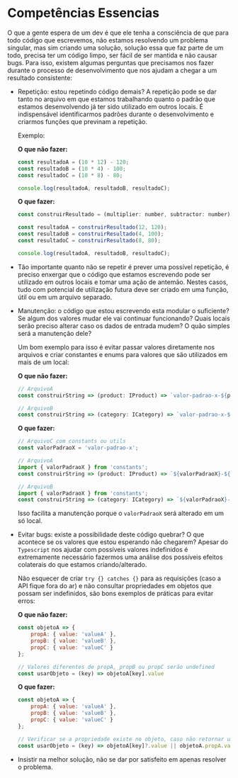 # Competências Essencias

O que a gente espera de um dev é que ele tenha a consciência de que para todo código que escrevemos, não estamos resolvendo um problema singular, mas sim criando uma solução, solução essa que faz parte de um todo, precisa ter um código limpo, ser fácil de ser mantida e não causar bugs. Para isso, existem algumas perguntas que precisamos nos fazer durante o processo de desenvolvimento que nos ajudam a chegar a um resultado consistente:

- Repetição: estou repetindo código demais? A repetição pode se dar tanto no arquivo em que estamos trabalhando quanto o padrão que estamos desenvolvendo já ter sido utilizado em outros locais. É indispensável identificarmos padrões durante o desenvolvimento e criarmos funções que previnam a repetição.

    Exemplo:

    **O que não fazer:**
    ```javascript
    const resultadoA = (10 * 12) - 120;
    const resultadoB = (10 * 4) - 100;
    const resultadoC = (10 * 8) - 80;

    console.log(resultadoA, resultadoB, resultadoC);
    ```

    **O que fazer:**
    ```javascript
    const construirResultado = (multiplier: number, subtractor: number) => (10 * multiplier) -subtractor;
    
    const resultadoA = construirResultado(12, 120);
    const resultadoB = construirResultado(4, 100);
    const resultadoC = construirResultado(8, 80);

    console.log(resultadoA, resultadoB, resultadoC);
    ```

- Tão importante quanto não se repetir é prever uma possível repetição, é preciso enxergar que o código que estamos escrevendo pode ser utilizado em outros locais e tomar uma ação de antemão. Nestes casos, tudo com potencial de utilização futura deve ser criado em uma função, útil ou em um arquivo separado.

- Manutenção: o código que estou escrevendo esta modular o suficiente? Se algum dos valores mudar ele vai continuar funcionando? Quais locais serão preciso alterar caso os dados de entrada mudem? O quão simples será a manutenção dele?

    Um bom exemplo para isso é evitar passar valores diretamente nos arquivos e criar constantes e enums para valores que são utilizados em mais de um local:

    **O que não fazer:**
    ```javascript
    // ArquivoA
    const construirString => (product: IProduct) => `valor-padrao-x-${product.id}`;

    // ArquivoB
    const construirString => (category: ICategory) => `valor-padrao-x-${categori.id}`;
    ```

    **O que fazer:**
    ```javascript
    // ArquivoC com constants ou utils
    const valorPadraoX = 'valor-padrao-x';

    // ArquivoA
    import { valorPadraoX } from 'constants';
    const construirString => (product: IProduct) => `${valorPadraoX}-${product.id}`;

    // ArquivoB
    import { valorPadraoX } from 'constants';
    const construirString => (category: ICategory) => `${valorPadraoX}-${categori.id}`;
    ```

    Isso facilita a manutenção porque o `valorPadraoX` será alterado em um só local.

- Evitar bugs: existe a possibilidade deste código quebrar? O que acontece se os valores que estou esperando não chegarem? Apesar do `Typescript` nos ajudar com possíveis valores indefinidos é extremamente necessário fazermos uma análise dos possíveis efeitos colaterais do que estamos criando/alterado.
    
    Não esquecer de criar `try {} catches {}` para as requisições (caso a API fique fora do ar) e não consultar propriedades em objetos que possam ser indefinidos, são bons exemplos de práticas para evitar erros:

    **O que não fazer:**
    ```javascript
    const objetoA => {
        propA: { value: 'valueA' },
        propB: { value: 'valueB' },
        propC: { value: 'valueC' }
    };

    // Valores diferentes de propA, propB ou propC serão undefined
    const usarObjeto = (key) => objetoA[key].value
    ```

    **O que fazer:**
    ```javascript
    const objetoA => {
        propA: { value: 'valueA' },
        propB: { value: 'valueB' },
        propC: { value: 'valueC' }
    };

    // Verificar se a propriedade existe no objeto, caso não retornar um default
    const usarObjeto = (key) => objetoA[key]?.value || objetoA.propA.value
    ```

- Insistir na melhor solução, não se dar por satisfeito em apenas resolver o problema.
